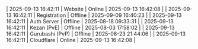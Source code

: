 | 2025-09-13 16:42:11 | Website | Online | 2025-09-13 16:42:08 |
| 2025-09-13 16:42:11 | Registration | Offline | 2025-09-09 16:40:23 |
| 2025-09-13 16:42:11 | Auth Server | Offline | 2025-08-18 09:33:31 |
| 2025-09-13 16:42:11 | Kezan (PvE) | Offline | 2025-08-03 17:58:02 |
| 2025-09-13 16:42:11 | Gurubashi (PvP) | Offline | 2025-08-23 21:44:06 |
| 2025-09-13 16:42:11 | Cloudflare | Online | 2025-09-13 16:42:08 |
